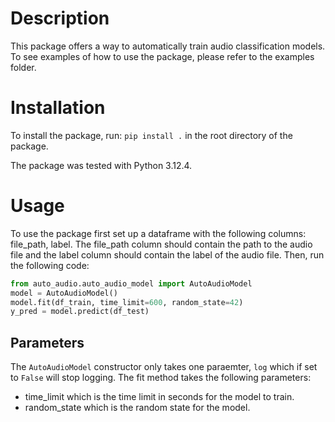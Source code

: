 # Description

This package offers a way to automatically train audio classification models.
To see examples of how to use the package, please refer to the examples folder.

# Installation

To install the package, run:
`pip install .` in the root directory of the package.

The package was tested with Python 3.12.4.

# Usage

To use the package first set up a dataframe with the following columns: file_path, label. The file_path column should contain the path to the audio file and the label column should contain the label of the audio file. Then, run the following code:

```python
from auto_audio.auto_audio_model import AutoAudioModel
model = AutoAudioModel()
model.fit(df_train, time_limit=600, random_state=42)
y_pred = model.predict(df_test)
```

## Parameters

The `AutoAudioModel` constructor only takes one paraemter, `log` which if set to `False` will stop logging.
The fit method takes the following parameters:

- time_limit which is the time limit in seconds for the model to train.
- random_state which is the random state for the model.
